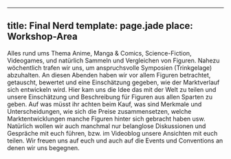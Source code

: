 ---
title: Final Nerd
template: page.jade
place: Workshop-Area
----

Alles rund ums Thema Anime, Manga & Comics, Science-Fiction, Videogames, und natürlich Sammeln und Vergleichen von Figuren.  Nahezu wöchentlich trafen wir uns, um anspruchsvolle Symposien (Trinkgelage) abzuhalten. An diesen Abenden haben wir vor allem Figuren betrachtet, getauscht, bewertet und eine Einschätzung gegeben, wie der Marktverlauf sich entwickeln wird.  Hier kam uns die Idee das mit der Welt zu teilen und unsere Einschätzung und Beschreibung für Figuren aus allen Sparten zu geben. Auf was müsst ihr achten beim Kauf, was sind Merkmale und Unterscheidungen, wie sich die Preise zusammensetzen, welche Marktentwicklungen manche Figuren hinter sich gebracht haben usw. Natürlich wollen wir auch manchmal nur belanglose Diskussionen und Gespräche mit euch führen, bzw. im Videoblog unsere Ansichten mit euch teilen. Wir freuen uns auf euch und auch auf die Events und Conventions an denen wir uns begegnen. 
